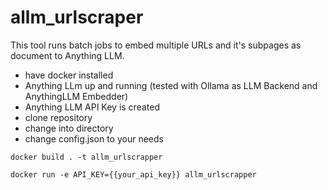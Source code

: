 # allm_urlscraper
This tool runs batch jobs to embed multiple URLs and it's subpages as document to Anything LLM.

- have docker installed
- Anything LLm up and running (tested with Ollama as LLM Backend and AnythingLLM Embedder)
- Anything LLM API Key is created
- clone repository
- change into directory
- change config.json to your needs

```
docker build . -t allm_urlscrapper
```

```
docker run -e API_KEY={{your_api_key}} allm_urlscrapper
```